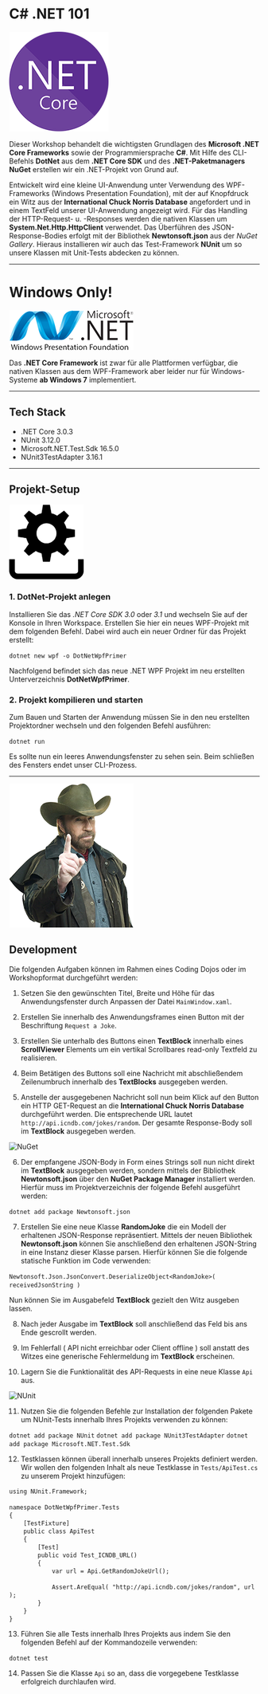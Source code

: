 
# C# .NET 101

![.NET Core](https://github.com/christopherstock/DotNetWpfPrimer/raw/master/_ASSET/logo/logo_dotNetCore.png)

Dieser Workshop behandelt die wichtigsten Grundlagen des **Microsoft .NET Core Frameworks** sowie der Programmiersprache
 **C#**. Mit Hilfe des CLI-Befehls **DotNet** aus dem **.NET Core SDK** und des **.NET-Paketmanagers NuGet** erstellen 
 wir ein .NET-Projekt von Grund auf.
 
Entwickelt wird eine kleine UI-Anwendung unter Verwendung des WPF-Frameworks (Windows Presentation Foundation), mit der
 auf Knopfdruck ein Witz aus der **International Chuck Norris Database** angefordert und in einem TextFeld unserer 
 UI-Anwendung angezeigt wird. Für das Handling der HTTP-Request- u. -Responses werden die nativen Klassen um
 **System.Net.Http.HttpClient** verwendet. Das Überführen des JSON-Response-Bodies erfolgt mit der Bibliothek
 **Newtonsoft.json** aus der *NuGet Gallery*. Hieraus installieren wir auch das Test-Framework **NUnit** um so unsere
 Klassen mit Unit-Tests abdecken zu können.

<hr>

# Windows Only!

![Windows Presentation Foundation](https://github.com/christopherstock/DotNetWpfPrimer/raw/master/_ASSET/logo/logo_wpf.png)

Das **.NET Core Framework** ist zwar für alle Plattformen verfügbar, die nativen Klassen aus dem WPF-Framework aber leider
 nur für Windows-Systeme **ab Windows 7** implementiert.

<hr>

## Tech Stack

- .NET Core 3.0.3
- NUnit 3.12.0
- Microsoft.NET.Test.Sdk 16.5.0
- NUnit3TestAdapter 3.16.1

<hr>

## Projekt-Setup

![Windows Presentation Foundation](https://github.com/christopherstock/DotNetWpfPrimer/raw/master/_ASSET/logo/icon_install.png)

### 1. DotNet-Projekt anlegen

Installieren Sie das *.NET Core SDK 3.0* oder *3.1* und wechseln Sie auf der Konsole in Ihren Workspace. Erstellen Sie
 hier ein neues WPF-Projekt mit dem folgenden Befehl. Dabei wird auch ein neuer Ordner für das Projekt erstellt:
 
`dotnet new wpf -o DotNetWpfPrimer`

Nachfolgend befindet sich das neue .NET WPF Projekt im neu erstellten Unterverzeichnis **DotNetWpfPrimer**.

### 2. Projekt kompilieren und starten

Zum Bauen und Starten der Anwendung müssen Sie in den neu erstellten Projektordner wechseln und den folgenden Befehl 
 ausführen:

`dotnet run`

Es sollte nun ein leeres Anwendungsfenster zu sehen sein. Beim schließen des Fensters endet unser CLI-Prozess.

<hr>

![The International Chuck Norris Database](https://github.com/christopherstock/DotNetWpfPrimer/raw/master/_ASSET/logo/chuck.png)

## Development

Die folgenden Aufgaben können im Rahmen eines Coding Dojos oder im Workshopformat durchgeführt werden:

1. Setzen Sie den gewünschten Titel, Breite und Höhe für das Anwendungsfenster durch Anpassen der Datei `MainWindow.xaml`.

2. Erstellen Sie innerhalb des Anwendungsframes einen Button mit der Beschriftung `Request a Joke`. 

3. Erstellen Sie unterhalb des Buttons einen **TextBlock** innerhalb eines **ScrollViewer** Elements um ein
 vertikal Scrollbares read-only Textfeld zu realisieren.
 
4. Beim Betätigen des Buttons soll eine Nachricht mit abschließendem Zeilenumbruch innerhalb des **TextBlocks**
 ausgegeben werden.

5. Anstelle der ausgegebenen Nachricht soll nun beim Klick auf den Button ein HTTP GET-Request an die **International
 Chuck Norris Database** durchgeführt werden. Die entsprechende URL lautet `http://api.icndb.com/jokes/random`.
 Der gesamte Response-Body soll im **TextBlock** ausgegeben werden.

![NuGet](https://github.com/christopherstock/DotNetWpfPrimer/raw/master/_ASSET/readme/logo_nuget.png)

6. Der empfangene JSON-Body in Form eines Strings soll nun nicht direkt im **TextBlock** ausgegeben werden,
 sondern mittels der Bibliothek **Newtonsoft.json** über den **NuGet Package Manager** installiert werden.
 Hierfür muss im Projektverzeichnis der folgende Befehl ausgeführt werden:

`dotnet add package Newtonsoft.json`

7. Erstellen Sie eine neue Klasse **RandomJoke** die ein Modell der erhaltenen JSON-Response repräsentiert.
 Mittels der neuen Bibliothek **Newtonsoft.json** können Sie anschließend den erhaltenen JSON-String in eine
 Instanz dieser Klasse parsen. Hierfür können Sie die folgende statische Funktion im Code verwenden:
 
`Newtonsoft.Json.JsonConvert.DeserializeObject<RandomJoke>( receivedJsonString )`

Nun können Sie im Ausgabefeld **TextBlock** gezielt den Witz ausgeben lassen.

8. Nach jeder Ausgabe im **TextBlock** soll anschließend das Feld bis ans Ende gescrollt werden.

9. Im Fehlerfall ( API nicht erreichbar oder Client offline ) soll anstatt des Witzes eine generische Fehlermeldung
 im **TextBlock** erscheinen.

10. Lagern Sie die Funktionalität des API-Requests in eine neue Klasse `Api` aus. 

![NUnit](https://github.com/christopherstock/DotNetWpfPrimer/raw/master/_ASSET/readme/logo_nunit.png)

11. Nutzen Sie die folgenden Befehle zur Installation der folgenden Pakete um NUnit-Tests 
 innerhalb Ihres Projekts verwenden zu können:

`dotnet add package NUnit`
`dotnet add package NUnit3TestAdapter`
`dotnet add package Microsoft.NET.Test.Sdk`

12. Testklassen können überall innerhalb unseres Projekts definiert werden. Wir wollen den folgenden Inhalt als neue
 Testklasse in `Tests/ApiTest.cs` zu unserem Projekt hinzufügen:

```
using NUnit.Framework;

namespace DotNetWpfPrimer.Tests
{
    [TestFixture]
    public class ApiTest
    {
        [Test]
        public void Test_ICNDB_URL()
        {
            var url = Api.GetRandomJokeUrl();

            Assert.AreEqual( "http://api.icndb.com/jokes/random", url );
        }
    }
}
```

13. Führen Sie alle Tests innerhalb Ihres Projekts aus indem Sie den folgenden Befehl auf der Kommandozeile verwenden:

`dotnet test`

14. Passen Sie die Klasse `Api` so an, dass die vorgegebene Testklasse erfolgreich durchlaufen wird.
